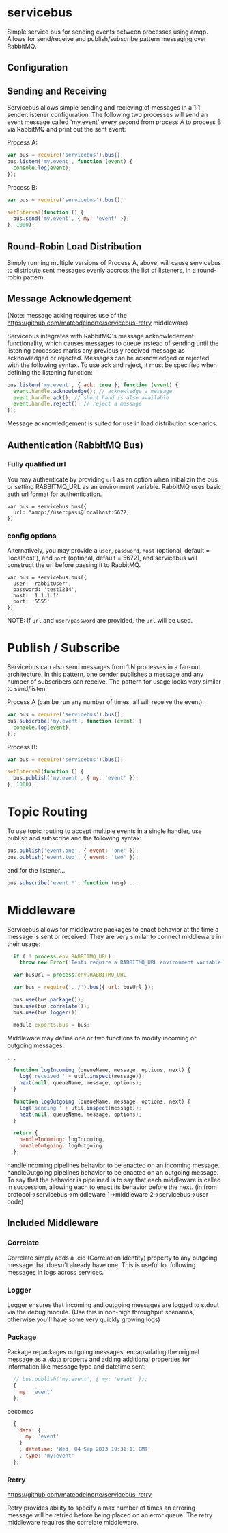 # servicebus

  Simple service bus for sending events between processes using amqp. Allows for send/receive and publish/subscribe pattern messaging over RabbitMQ.  

## Configuration

## Sending and Receiving

  Servicebus allows simple sending and recieving of messages in a 1:1 sender:listener configuration. The following two processes will send an event message called 'my.event' every second from process A to process B via RabbitMQ and print out the sent event:

  Process A:
```js
var bus = require('servicebus').bus();
bus.listen('my.event', function (event) {
  console.log(event);
});
```
  Process B:
```js
var bus = require('servicebus').bus();

setInterval(function () {
  bus.send('my.event', { my: 'event' });
}, 1000);
```
## Round-Robin Load Distribution

  Simply running multiple versions of Process A, above, will cause servicebus to distribute sent messages evenly accross the list of listeners, in a round-robin pattern. 

## Message Acknowledgement

  (Note: message acking requires use of the https://github.com/mateodelnorte/servicebus-retry middleware)

  Servicebus integrates with RabbitMQ's message acknowledement functionality, which causes messages to queue instead of sending until the listening processes marks any previously received message as acknowledged or rejected. Messages can be acknowledged or rejected with the following syntax. To use ack and reject, it must be specified when defining the listening function: 

```js
bus.listen('my.event', { ack: true }, function (event) {
  event.handle.acknowledge(); // acknowledge a message
  event.handle.ack(); // short hand is also available
  event.handle.reject(); // reject a message
});
```

  Message acknowledgement is suited for use in load distribution scenarios. 

## Authentication (RabbitMQ Bus)

### Fully qualified url

You may authenticate by providing `url` as an option when initializin the bus, or setting RABBITMQ_URL as an environment variable. RabbitMQ uses basic auth url format for authentication.

```
var bus = servicebus.bus({
  url: "amqp://user:pass@localhost:5672,
})
```

### config options

Alternatively, you may provide a `user`, `password`, `host` (optional, default = 'localhost'), and `port` (optional, default = 5672), and servicebus will construct the url before passing it to RabbitMQ.

```
var bus = servicebus.bus({
  user: 'rabbitUser',
  password: 'test1234',
  host: '1.1.1.1'
  port: '5555'
})
```

NOTE:
If `url` and `user/password` are provided, the `url` will be used.

# Publish / Subscribe

  Servicebus can also send messages from 1:N processes in a fan-out architecture. In this pattern, one sender publishes a message and any number of subscribers can receive. The pattern for usage looks very similar to send/listen:

  Process A (can be run any number of times, all will receive the event):
```js
var bus = require('servicebus').bus();
bus.subscribe('my.event', function (event) {
  console.log(event);
});
```
  Process B:
```js    
var bus = require('servicebus').bus();

setInterval(function () {
  bus.publish('my.event', { my: 'event' });
}, 1000);
```    
# Topic Routing

  To use topic routing to accept multiple events in a single handler, use publish and subscribe and the following syntax:
  
  ```js
  bus.publish('event.one', { event: 'one' });
  bus.publish('event.two', { event: 'two' });
  ```
  and for the listener...
  ```js
  bus.subscribe('event.*', function (msg) ...
  ```

# Middleware

Servicebus allows for middleware packages to enact behavior at the time a message is sent or received. They are very similar to connect middleware in their usage: 

```js
  if ( ! process.env.RABBITMQ_URL)
    throw new Error('Tests require a RABBITMQ_URL environment variable to be set, pointing to the RabbiqMQ instance you wish to use.');

  var busUrl = process.env.RABBITMQ_URL

  var bus = require('../').bus({ url: busUrl });

  bus.use(bus.package());
  bus.use(bus.correlate());
  bus.use(bus.logger());

  module.exports.bus = bus;
```

 Middleware may define one or two functions to modify incoming or outgoing messages:

```js
...

  function logIncoming (queueName, message, options, next) {
    log('received ' + util.inspect(message));
    next(null, queueName, message, options);
  }

  function logOutgoing (queueName, message, options, next) {    
    log('sending ' + util.inspect(message));
    next(null, queueName, message, options);
  }

  return {
    handleIncoming: logIncoming,
    handleOutgoing: logOutgoing
  };
```

handleIncoming pipelines behavior to be enacted on an incoming message. handleOutgoing pipelines behavior to be enacted on an outgoing message. To say that the behavior is pipelined is to say that each middleware is called in succession, allowing each to enact its behavior before the next. (in from protocol->servicebus->middleware 1->middleware 2->servicebus->user code)

## Included Middleware

### Correlate

Correlate simply adds a .cid (Correlation Identity) property to any outgoing message that doesn't already have one. This is useful for following messages in logs across services.

### Logger

Logger ensures that incoming and outgoing messages are logged to stdout via the debug module. (Use this in non-high throughput scenarios, otherwise you'll have some very quickly growing logs)

### Package

Package repackages outgoing messages, encapsulating the original message as a .data property and adding additional properties for information like message type and datetime sent: 

```js
  // bus.publish('my:event', { my: 'event' });
  {
    my: 'event'
  };
```
becomes
```js
  {
    data: {
      my: 'event'
    }
    , datetime: 'Wed, 04 Sep 2013 19:31:11 GMT'
    , type: 'my:event'
  };
```

### Retry

https://github.com/mateodelnorte/servicebus-retry

Retry provides ability to specify a max number of times an erroring message will be retried before being placed on an error queue. The retry middleware requires the correlate middleware. 
